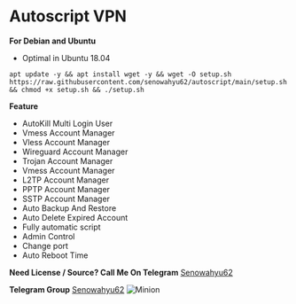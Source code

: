 # Autoscript VPN
**For Debian and Ubuntu** 
- Optimal in Ubuntu 18.04
``` 
apt update -y && apt install wget -y && wget -O setup.sh https://raw.githubusercontent.com/senowahyu62/autoscript/main/setup.sh && chmod +x setup.sh && ./setup.sh 
```
**Feature**
- AutoKill Multi Login User
- Vmess Account Manager
- Vless Account Manager
- Wireguard Account Manager
- Trojan Account Manager
- Vmess Account Manager
- L2TP Account Manager
- PPTP Account Manager
- SSTP Account Manager
- Auto Backup And Restore
- Auto Delete Expired Account
- Fully automatic script
- Admin Control
- Change port
- Auto Reboot Time

**Need License / Source? Call Me On Telegram** [Senowahyu62](https://t.me/senowahyu62)
  
**Telegram Group** [Senowahyu62](https://t.me/senovpn)
![Minion](https://raw.githubusercontent.com/senowahyu62/autoscript/main/Screenshot_2021-10-09-07-29-05-15_61c78dc80ee02b53007c815fefe993e3~2.jpg)
